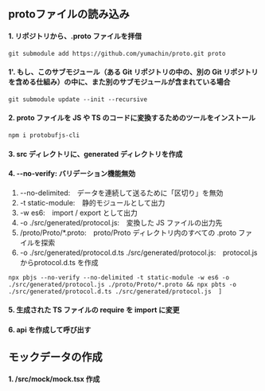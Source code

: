 ## protoファイルの読み込み


#### 1. リポジトリから、.proto ファイルを拝借
```
git submodule add https://github.com/yumachin/proto.git proto
```
#### 1'. もし、このサブモジュール（ある Git リポジトリの中の、別の Git リポジトリを含める仕組み）の中に、また別のサブモジュールが含まれている場合
```
git submodule update --init --recursive
```
#### 2. proto ファイルを JS や TS のコードに変換するためのツールをインストール
```
npm i protobufjs-cli
```
#### 3. src ディレクトリに、generated ディレクトリを作成
#### 4. --no-verify: バリデーション機能無効
   1. --no-delimited:　データを連続して送るために「区切り」を無効
   2. -t static-module:　静的モジュールとして出力
   3. -w es6:　import / export として出力
   4. -o ./src/generated/protocol.js:　変換した JS ファイルの出力先
   5. /proto/Proto/*.proto:　proto/Proto ディレクトリ内のすべての .proto ファイルを探索
   6. -o ./src/generated/protocol.d.ts ./src/generated/protocol.js:　protocol.js からprotocol.d.ts を作成
```
npx pbjs --no-verify --no-delimited -t static-module -w es6 -o ./src/generated/protocol.js ./proto/Proto/*.proto && npx pbts -o ./src/generated/protocol.d.ts ./src/generated/protocol.js  ]
```
#### 5. 生成された TS ファイルの require を import に変更
#### 6. api を作成して呼び出す


## モックデータの作成
#### 1. /src/mock/mock.tsx 作成
